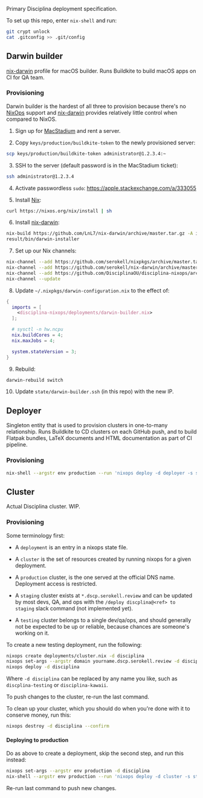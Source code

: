 Primary Disciplina deployment specification.

To set up this repo, enter `nix-shell` and run:

```sh
git crypt unlock
cat .gitconfig >> .git/config
```

## Darwin builder

[nix-darwin][] profile for macOS builder. Runs Buildkite to build macOS apps on
CI for QA team.

### Provisioning

Darwin builder is the hardest of all three to provision because there's no
[NixOps][] support and [nix-darwin][] provides relatively little control when
compared to NixOS.

1. Sign up for [MacStadium][] and rent a server.

2. Copy `keys/production/buildkite-token` to the newly provisioned server:
```sh
scp keys/production/buildkite-token administrator@1.2.3.4:~
```

3. SSH to the server (default password is in the MacStadium ticket):
```sh
ssh administrator@1.2.3.4
```

4. Activate passwordless `sudo`: https://apple.stackexchange.com/a/333055

5. Install [Nix][]:
```sh
curl https://nixos.org/nix/install | sh
```

6. Install [nix-darwin][]:
```sh
nix-build https://github.com/LnL7/nix-darwin/archive/master.tar.gz -A installer
result/bin/darwin-installer
```

7. Set up our Nix channels:
```sh
nix-channel --add https://github.com/serokell/nixpkgs/archive/master.tar.gz nixpkgs
nix-channel --add https://github.com/serokell/nix-darwin/archive/master.tar.gz darwin
nix-channel --add https://github.com/DisciplinaOU/disciplina-nixops/archive/master.tar.gz disciplina-nixops
nix-channel --update
```

8. Update `~/.nixpkgs/darwin-configuration.nix` to the effect of:
```nix
{
  imports = [
    <disciplina-nixops/deployments/darwin-builder.nix>
  ];

  # sysctl -n hw.ncpu
  nix.buildCores = 4;
  nix.maxJobs = 4;

  system.stateVersion = 3;
}
```

9. Rebuild:
```sh
darwin-rebuild switch
```

10. Update `state/darwin-builder.ssh` (in this repo) with the new IP.

[MacStadium]: https://www.macstadium.com
[Nix]: https://nixos.org/nix
[NixOps]: https://nixos.org/nixops
[nix-darwin]: https://github.com/LnL7/nix-darwin

## Deployer

Singleton entity that is used to provision clusters in one-to-many
relationship. Runs Buildkite to CD clusters on each GitHub push, and to build
Flatpak bundles, LaTeX documents and HTML documentation as part of CI pipeline.

### Provisioning

```sh
nix-shell --argstr env production --run 'nixops deploy -d deployer -s state/deployer.nixops'
```

## Cluster

Actual Disciplina cluster. WIP.

### Provisioning

Some terminology first:

* A `deployment` is an entry in a nixops state file.
* A `cluster` is the set of resources created by running nixops for a given
  deployment.

* A `production` cluster, is the one served at the official DNS name.
  Deployment access is restricted.
* A `staging` cluster exists at `*.dscp.serokell.review` and can be updated by
  most devs, QA, and ops with the `/deploy discplina@<ref> to staging` slack
  command (not implemented yet).
* A `testing` cluster belongs to a single dev/qa/ops, and should generally not
  be expected to be up or reliable, because chances are someone's working on
  it.

To create a new testing deployment, run the following:

```sh
nixops create deployments/cluster.nix -d disciplina
nixops set-args --argstr domain yourname.dscp.serokell.review -d disciplina
nixops deploy -d disciplina
```

Where `-d disciplina` can be replaced by any name you like, such as
`discplina-testing` or `disciplina-kawaii`.

To push changes to the cluster, re-run the last command.

To clean up your cluster, which you should do when you're done with it to
conserve money, run this:

```sh
nixops destroy -d disciplina --confirm
```

#### Deploying to production

Do as above to create a deployment, skip the second step, and run this instead:

```sh
nixops set-args --argstr env production -d disciplina
nix-shell --argstr env production --run 'nixops deploy -d cluster -s state/cluster.nixops'
```

Re-run last command to push new changes.
